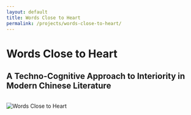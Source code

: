```yaml
---
layout: default
title: Words Close to Heart
permalink: /projects/words-close-to-heart/
---
```


# Words Close to Heart

## A Techno-Cognitive Approach to Interiority in Modern Chinese Literature

<img src="/qhchina/projects/words-close-to-heart/main.png" alt="Words Close to Heart" style="max-width: 100%; height: auto; margin: 2rem auto; display: block;">